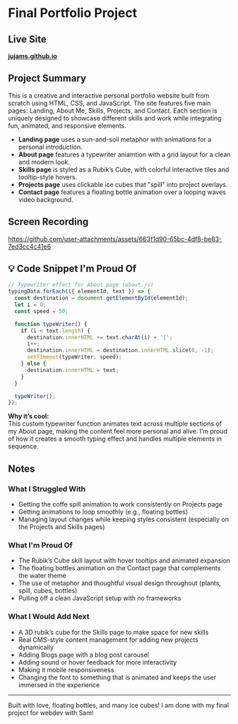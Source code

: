 # Final Portfolio Project

## Live Site
**[jujams.github.io](https://jujams.github.io)**

## Project Summary
This is a creative and interactive personal portfolio website built from scratch using HTML, CSS, and JavaScript. The site features five main pages: Landing, About Me, Skills, Projects, and Contact. Each section is uniquely designed to showcase different skills and work while integrating fun, animated, and responsive elements.

- **Landing page** uses a sun-and-soil metaphor with animations for a personal introduction.
- **About page** features a typewriter aniamtion with a grid layout for a clean and modern look.
- **Skills page** is styled as a Rubik’s Cube, with colorful interactive tiles and tooltip-style hovers.
- **Projects page** uses clickable ice cubes that "spill" into project overlays.
- **Contact page** features a floating bottle animation over a looping waves video background.

## Screen Recording

https://github.com/user-attachments/assets/663f1d90-65bc-4df8-be83-7ed3cc4c41e6


## 💡 Code Snippet I'm Proud Of

```js
// Typewriter effect for About page (about.js)
typingData.forEach(({ elementId, text }) => {
  const destination = document.getElementById(elementId);
  let i = 0;
  const speed = 50;

  function typeWriter() {
    if (i < text.length) {
      destination.innerHTML += text.charAt(i) + '|';
      i++;
      destination.innerHTML = destination.innerHTML.slice(0, -1);
      setTimeout(typeWriter, speed);
    } else {
      destination.innerHTML = text;
    }
  }

  typeWriter();
});
```

**Why it’s cool:**  
This custom typewriter function animates text across multiple sections of my About page, making the content feel more personal and alive. I’m proud of how it creates a smooth typing effect and handles multiple elements in sequence.

## Notes

### What I Struggled With
- Getting the coffe spill animation to work consistently on Projects page
- Getting animations to loop smoothly (e.g., floating bottles)
- Managing layout changes while keeping styles consistent (especially on the Projects and Skills pages)

### What I'm Proud Of
- The Rubik’s Cube skill layout with hover tooltips and animated expansion
- The floating bottles animation on the Contact page that complements the water theme
- The use of metaphor and thoughtful visual design throughout (plants, spill, cubes, bottles)
- Pulling off a clean JavaScript setup with no frameworks

### What I Would Add Next
- A 3D rubik’s cube for the Skills page to make space for new skills
- Real CMS-style content management for adding new projects dynamically
- Adding Blogs page with a blog post carousel
- Adding sound or hover feedback for more interactivity
- Making it mobile responsiveness 
- Changing the font to something that is animated and keeps the user immersed in the experience

---

Built with love, floating bottles, and many ice cubes! I am done with my final project for webdev with Sam! 
